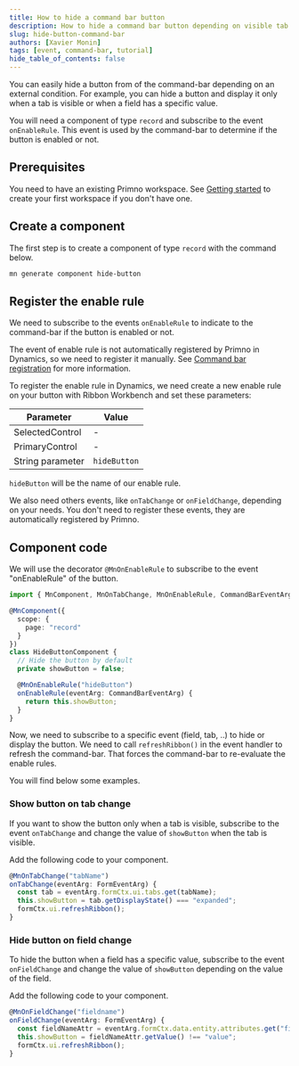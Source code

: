 ```yaml
---
title: How to hide a command bar button
description: How to hide a command bar button depending on visible tab or field value in Dynamics 365.
slug: hide-button-command-bar
authors: [Xavier Monin]
tags: [event, command-bar, tutorial]
hide_table_of_contents: false
---
```


You can easily hide a button from of the command-bar depending on an external condition. For example, you can hide a button and display it only when a tab is visible or when a field has a specific value.

You will need a component of type `record` and subscribe to the event `onEnableRule`. This event is used by the command-bar to determine if the button is enabled or not.

<!--truncate-->

## Prerequisites

You need to have an existing Primno workspace. See [Getting started](../docs/getting-started) to create your first workspace if you don't have one.

## Create a component

The first step is to create a component of type `record` with the command below.

```bash
mn generate component hide-button
```

## Register the enable rule

We need to subscribe to the events `onEnableRule` to indicate to the command-bar if the button is enabled or not.

The event of enable rule is not automatically registered by Primno in Dynamics, so we need to register it manually. See [Command bar registration](../docs/guides/events#command-bar) for more information.

To register the enable rule in Dynamics, we need create a new enable rule on your button with Ribbon Workbench and set these parameters:

| Parameter | Value |
| --- | --- |
| SelectedControl | - |
| PrimaryControl | - |
| String parameter | `hideButton` |

`hideButton` will be the name of our enable rule.

We also need others events, like `onTabChange` or `onFieldChange`, depending on your needs. You don't need to register these events, they are automatically registered by Primno.

## Component code

We will use the decorator `@MnOnEnableRule` to subscribe to the event "onEnableRule" of the button.

```ts
import { MnComponent, MnOnTabChange, MnOnEnableRule, CommandBarEventArg } from '@primno/core';

@MnComponent({
  scope: {
    page: "record"
  }
})
class HideButtonComponent {
  // Hide the button by default
  private showButton = false;

  @MnOnEnableRule("hideButton")
  onEnableRule(eventArg: CommandBarEventArg) {
    return this.showButton;
  }
}
```

Now, we need to subscribe to a specific event (field, tab, ..) to hide or display the button.
We need to call `refreshRibbon()` in the event handler to refresh the command-bar. That forces the command-bar to re-evaluate the enable rules.

You will find below some examples.

### Show button on tab change

If you want to show the button only when a tab is visible, subscribe to the event `onTabChange` and change the value of `showButton` when the tab is visible.

Add the following code to your component.
```ts
@MnOnTabChange("tabName")
onTabChange(eventArg: FormEventArg) {
  const tab = eventArg.formCtx.ui.tabs.get(tabName);
  this.showButton = tab.getDisplayState() === "expanded";
  formCtx.ui.refreshRibbon();
}
```

### Hide button on field change

To hide the button when a field has a specific value, subscribe to the event `onFieldChange` and change the value of `showButton` depending on the value of the field.

Add the following code to your component.
```ts
@MnOnFieldChange("fieldname")
onFieldChange(eventArg: FormEventArg) {
  const fieldNameAttr = eventArg.formCtx.data.entity.attributes.get("fieldname");
  this.showButton = fieldNameAttr.getValue() !== "value";
  formCtx.ui.refreshRibbon();
}
```